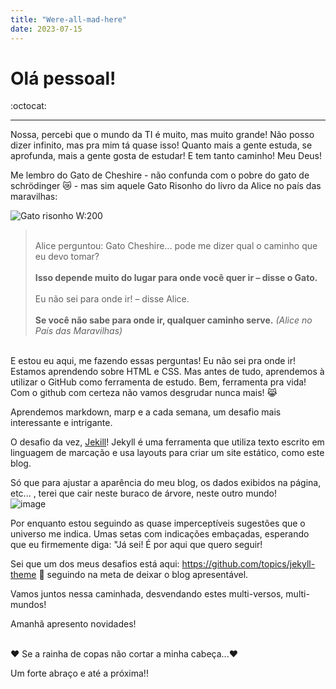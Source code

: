 ```yaml
---
title: "Were-all-mad-here"
date: 2023-07-15
---
```


# Olá pessoal!

:octocat:

---

Nossa, percebi que o mundo da TI é muito, mas muito grande! Não posso dizer infinito, mas pra mim tá quase isso! 
Quanto mais a gente estuda, se aprofunda, mais a gente gosta de estudar! E tem tanto caminho! Meu Deus!

Me lembro do Gato de Cheshire - não confunda com o pobre do gato de schrödinger 😿 - mas sim aquele Gato Risonho do livro da Alice no país das maravilhas:

![Gato risonho W:200](https://cdn.pensador.com/img/frase/le/wi/lewis_carroll_alice_perguntou_gato_cheshire_pode_me_diz_lleqmzo.jpg)

><br> Alice perguntou: Gato Cheshire... pode me dizer qual o caminho que eu devo tomar? </br>
  > <br> **Isso depende muito do lugar para onde você quer ir – disse o Gato.** </br>
><br> Eu não sei para onde ir! – disse Alice.</br>
<br> **Se você não sabe para onde ir, qualquer caminho serve.** *(Alice no País das Maravilhas)*


  <br> E estou eu aqui, me fazendo essas perguntas! Eu não sei pra onde ir! </br>
  Estamos aprendendo sobre HTML e CSS.
  Mas antes de tudo, aprendemos à utilizar o GitHub como ferramenta de estudo. Bem, ferramenta pra vida! Com o github com certeza não vamos desgrudar nunca mais! 😹

  Aprendemos markdown, marp e a cada semana, um desafio mais interessante e intrigante. 

  O desafio da vez, [Jekill](https://jekyllrb.com/docs/)! Jekyll é uma ferramenta que utiliza texto escrito em linguagem de marcação e usa layouts para criar um site estático, como este blog. 
 
  Só que para ajustar a aparência do meu blog, os dados exibidos na página, etc... , terei que cair neste buraco de árvore, neste outro mundo!  
  ![image](https://github.com/jmtannus/Blog-DC23/assets/61756665/59c6e992-bb07-40b5-9c8a-c86653238443)

  Por enquanto estou seguindo as quase imperceptíveis sugestões que o universo me indica. Umas setas com indicações embaçadas, esperando que eu firmemente diga: "Já sei! É por aqui que quero seguir! 

  Sei que um dos meus desafios está aqui: https://github.com/topics/jekyll-theme 🤞 seguindo na meta de deixar o blog apresentável.  
  
  Vamos juntos nessa caminhada, desvendando estes multi-versos, multi-mundos! 

  Amanhã apresento novidades!
  
  <br> ❤️ Se a rainha de copas não cortar a minha cabeça...❤️ </br>

  
  Um forte abraço e até a próxima!!

 
